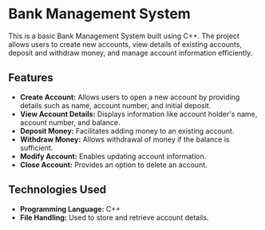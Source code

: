 # Bank Management System

This is a basic Bank Management System built using C++. The project allows users to create new accounts, view details of existing accounts, deposit and withdraw money, and manage account information efficiently.

## Features

- **Create Account:** Allows users to open a new account by providing details such as name, account number, and initial deposit.
- **View Account Details:** Displays information like account holder's name, account number, and balance.
- **Deposit Money:** Facilitates adding money to an existing account.
- **Withdraw Money:** Allows withdrawal of money if the balance is sufficient.
- **Modify Account:** Enables updating account information.
- **Close Account:** Provides an option to delete an account.

## Technologies Used

- **Programming Language:** C++
- **File Handling:** Used to store and retrieve account details.

